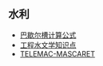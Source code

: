 ## 水利
- [巴歇尔槽计算公式](ParshallFlume.md)
- [工程水文学知识点](EngineeringHydrology.md)
- [TELEMAC-MASCARET](TELEMAC-MASCARET.md)